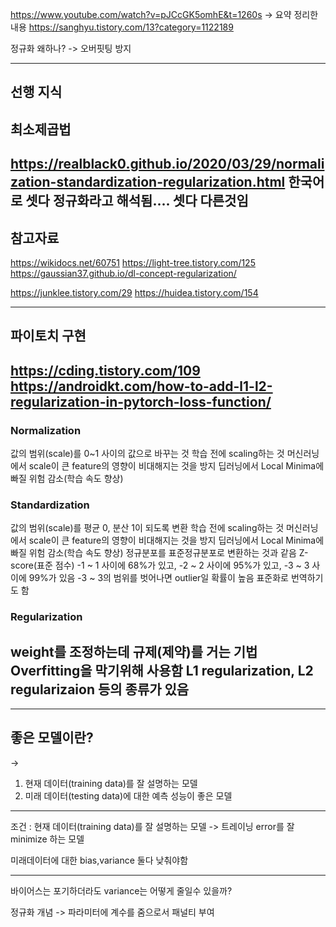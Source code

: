 https://www.youtube.com/watch?v=pJCcGK5omhE&t=1260s
-> 요약 정리한 내용 https://sanghyu.tistory.com/13?category=1122189


정규화 왜하나?
-> 오버핏팅 방지


-------------------
## 선행 지식
최소제곱법
--------------------
https://realblack0.github.io/2020/03/29/normalization-standardization-regularization.html
한국어로 셋다 정규화라고 해석됨.... 셋다 다른것임
-----------------
## 참고자료
https://wikidocs.net/60751
https://light-tree.tistory.com/125
https://gaussian37.github.io/dl-concept-regularization/

https://junklee.tistory.com/29
https://huidea.tistory.com/154

------------------------------------
## 파이토치 구현 
https://cding.tistory.com/109
https://androidkt.com/how-to-add-l1-l2-regularization-in-pytorch-loss-function/
----------------------



### Normalization 
값의 범위(scale)를 0~1 사이의 값으로 바꾸는 것
학습 전에 scaling하는 것
머신러닝에서 scale이 큰 feature의 영향이 비대해지는 것을 방지
딥러닝에서 Local Minima에 빠질 위험 감소(학습 속도 향상)


### Standardization
값의 범위(scale)를 평균 0, 분산 1이 되도록 변환
학습 전에 scaling하는 것
머신러닝에서 scale이 큰 feature의 영향이 비대해지는 것을 방지
딥러닝에서 Local Minima에 빠질 위험 감소(학습 속도 향상)
정규분포를 표준정규분포로 변환하는 것과 같음
Z-score(표준 점수)
-1 ~ 1 사이에 68%가 있고, -2 ~ 2 사이에 95%가 있고, -3 ~ 3 사이에 99%가 있음
-3 ~ 3의 범위를 벗어나면 outlier일 확률이 높음
표준화로 번역하기도 함


### Regularization
weight를 조정하는데 규제(제약)를 거는 기법
Overfitting을 막기위해 사용함
L1 regularization, L2 regularizaion 등의 종류가 있음
---------------------


------------------
## 좋은 모델이란?
-> 
1. 현재 데이터(training data)를 잘 설명하는 모델
2. 미래 데이터(testing data)에 대한 예측 성능이 좋은 모델

--------------------
조건 : 현재 데이터(training data)를 잘 설명하는 모델
-> 트레이닝 error를 잘 minimize 하는 모델
 
미래데이터에 대한 bias,variance 둘다 낮춰야함

----------
바이어스는 포기하더라도 variance는 어떻게 줄일수 있을까?

정규화 개념
-> 파라미터에 계수를 줌으로서 패널티 부여













